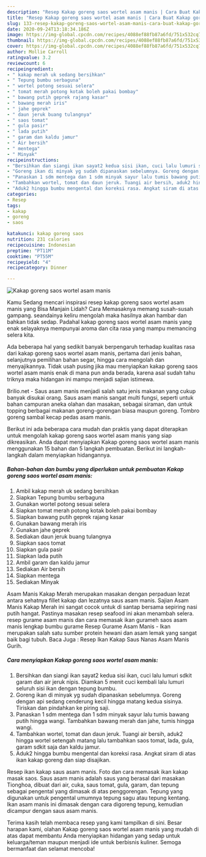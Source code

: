 ```yaml
---
description: "Resep Kakap goreng saos wortel asam manis | Cara Buat Kakap goreng saos wortel asam manis Yang Enak Dan Mudah"
title: "Resep Kakap goreng saos wortel asam manis | Cara Buat Kakap goreng saos wortel asam manis Yang Enak Dan Mudah"
slug: 133-resep-kakap-goreng-saos-wortel-asam-manis-cara-buat-kakap-goreng-saos-wortel-asam-manis-yang-enak-dan-mudah
date: 2020-09-24T13:18:34.186Z
image: https://img-global.cpcdn.com/recipes/4088ef88fb87a6fd/751x532cq70/kakap-goreng-saos-wortel-asam-manis-foto-resep-utama.jpg
thumbnail: https://img-global.cpcdn.com/recipes/4088ef88fb87a6fd/751x532cq70/kakap-goreng-saos-wortel-asam-manis-foto-resep-utama.jpg
cover: https://img-global.cpcdn.com/recipes/4088ef88fb87a6fd/751x532cq70/kakap-goreng-saos-wortel-asam-manis-foto-resep-utama.jpg
author: Mollie Carroll
ratingvalue: 3.2
reviewcount: 6
recipeingredient:
- " kakap merah uk sedang bersihkan"
- " Tepung bumbu serbaguna"
- " wortel potong sesuai selera"
- " tomat merah potong kotak boleh pakai bombay"
- " bawang putih geprek rajang kasar"
- " bawang merah iris"
- " jahe geprek"
- " daun jeruk buang tulangnya"
- " saos tomat"
- " gula pasir"
- " lada putih"
- " garam dan kaldu jamur"
- " Air bersih"
- " mentega"
- " Minyak"
recipeinstructions:
- "Bersihkan dan siangi ikan sayat2 kedua sisi ikan, cuci lalu lumuri sdkit garam dan air jeruk nipis. Diamkan 5 menit cuci kembali lalu lumuri seluruh sisi ikan dengan tepung bumbu."
- "Goreng ikan di minyak yg sudah dipanaskan sebelumnya. Goreng dengan api sedang cenderung kecil hingga matang kedua sisinya. Tiriskan dan pindahkan ke piring saji."
- "Panaskan 1 sdm mentega dan 1 sdm minyak sayur lalu tumis bawang putih hingga wangi. Tambahkan bawang merah dan jahe, tumis hingga wangi."
- "Tambahkan wortel, tomat dan daun jeruk. Tuangi air bersih, aduk2 hingga wortel setengah matang lalu tambahkan saos tomat, lada, gula, garam sdkit saja dan kaldu jamur."
- "Aduk2 hingga bumbu mengental dan koreksi rasa. Angkat siram di atas ikan kakap goreng dan siap disajikan."
categories:
- Resep
tags:
- kakap
- goreng
- saos

katakunci: kakap goreng saos 
nutrition: 231 calories
recipecuisine: Indonesian
preptime: "PT11M"
cooktime: "PT55M"
recipeyield: "4"
recipecategory: Dinner

---
```



![Kakap goreng saos wortel asam manis](https://img-global.cpcdn.com/recipes/4088ef88fb87a6fd/751x532cq70/kakap-goreng-saos-wortel-asam-manis-foto-resep-utama.jpg)

Kamu Sedang mencari inspirasi resep kakap goreng saos wortel asam manis yang Bisa Manjain Lidah? Cara Memasaknya memang susah-susah gampang. seandainya keliru mengolah maka hasilnya akan hambar dan bahkan tidak sedap. Padahal kakap goreng saos wortel asam manis yang enak selayaknya mempunyai aroma dan cita rasa yang mampu memancing selera kita.

Ada beberapa hal yang sedikit banyak berpengaruh terhadap kualitas rasa dari kakap goreng saos wortel asam manis, pertama dari jenis bahan, selanjutnya pemilihan bahan segar, hingga cara mengolah dan menyajikannya. Tidak usah pusing jika mau menyiapkan kakap goreng saos wortel asam manis enak di mana pun anda berada, karena asal sudah tahu triknya maka hidangan ini mampu menjadi sajian istimewa.

Brilio.net - Saus asam manis menjadi salah satu jenis makanan yang cukup banyak disukai orang. Saus asam manis sangat multi fungsi, seperti untuk bahan campuran aneka olahan dan masakan, sebagai siraman, dan untuk topping berbagai makanan goreng-gorengan biasa maupun goreng. Tombro goreng sambal kecap pedas asam manis.


Berikut ini ada beberapa cara mudah dan praktis yang dapat diterapkan untuk mengolah kakap goreng saos wortel asam manis yang siap dikreasikan. Anda dapat menyiapkan Kakap goreng saos wortel asam manis menggunakan 15 bahan dan 5 langkah pembuatan. Berikut ini langkah-langkah dalam menyiapkan hidangannya.

<!--inarticleads1-->

##### Bahan-bahan dan bumbu yang diperlukan untuk pembuatan Kakap goreng saos wortel asam manis:

1. Ambil  kakap merah uk sedang bersihkan
1. Siapkan  Tepung bumbu serbaguna
1. Gunakan  wortel potong sesuai selera
1. Siapkan  tomat merah potong kotak boleh pakai bombay
1. Siapkan  bawang putih geprek rajang kasar
1. Gunakan  bawang merah iris
1. Gunakan  jahe geprek
1. Sediakan  daun jeruk buang tulangnya
1. Siapkan  saos tomat
1. Siapkan  gula pasir
1. Siapkan  lada putih
1. Ambil  garam dan kaldu jamur
1. Sediakan  Air bersih
1. Siapkan  mentega
1. Sediakan  Minyak


Asam Manis Kakap Merah merupakan masakan dengan perpaduan lezat antara sehatnya fillet kakap dan lezatnya saus asam manis. Sajian Asam Manis Kakap Merah ini sangat cocok untuk di santap bersama sepiring nasi putih hangat. Pastinya masakan resep seafood ini akan menambah selera. resep gurame asam manis dan cara memasak ikan gurameh saos asam manis lengkap bumbu gurame Resep Gurame Asam Manis - Ikan merupakan salah satu sumber protein hewani dan asam lemak yang sangat baik bagi tubuh. Baca Juga : Resep Ikan Kakap Saus Nanas Asam Manis Gurih. 

<!--inarticleads2-->

##### Cara menyiapkan Kakap goreng saos wortel asam manis:

1. Bersihkan dan siangi ikan sayat2 kedua sisi ikan, cuci lalu lumuri sdkit garam dan air jeruk nipis. Diamkan 5 menit cuci kembali lalu lumuri seluruh sisi ikan dengan tepung bumbu.
1. Goreng ikan di minyak yg sudah dipanaskan sebelumnya. Goreng dengan api sedang cenderung kecil hingga matang kedua sisinya. Tiriskan dan pindahkan ke piring saji.
1. Panaskan 1 sdm mentega dan 1 sdm minyak sayur lalu tumis bawang putih hingga wangi. Tambahkan bawang merah dan jahe, tumis hingga wangi.
1. Tambahkan wortel, tomat dan daun jeruk. Tuangi air bersih, aduk2 hingga wortel setengah matang lalu tambahkan saos tomat, lada, gula, garam sdkit saja dan kaldu jamur.
1. Aduk2 hingga bumbu mengental dan koreksi rasa. Angkat siram di atas ikan kakap goreng dan siap disajikan.


Resep ikan kakap saus asam manis. Foto dan cara memasak ikan kakap masak saos. Saus asam manis adalah saus yang berasal dari masakan Tionghoa, dibuat dari air, cuka, saus tomat, gula, garam, dan tepung sebagai pengental yang dimasak di atas penggorengan. Tepung yang digunakan untuk pengental umumnya tepung sagu atau tepung kentang. Ikan asam manis ini dimasak dengan cara digoreng tepung, kemudian dicampur dengan saus asam manis. 

Terima kasih telah membaca resep yang kami tampilkan di sini. Besar harapan kami, olahan Kakap goreng saos wortel asam manis yang mudah di atas dapat membantu Anda menyiapkan hidangan yang sedap untuk keluarga/teman maupun menjadi ide untuk berbisnis kuliner. Semoga bermanfaat dan selamat mencoba!
